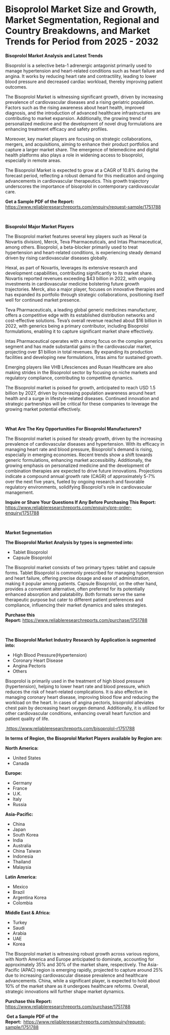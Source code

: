 <p><h1>Bisoprolol Market Size and Growth, Market Segmentation, Regional and Country Breakdowns, and Market Trends for Period from 2025 -  2032</h1></p><p><strong>Bisoprolol Market Analysis and Latest Trends</strong></p>
<p><p>Bisoprolol is a selective beta-1 adrenergic antagonist primarily used to manage hypertension and heart-related conditions such as heart failure and angina. It works by reducing heart rate and contractility, leading to lower blood pressure and decreased cardiac workload, thereby improving patient outcomes.</p><p>The Bisoprolol Market is witnessing significant growth, driven by increasing prevalence of cardiovascular diseases and a rising geriatric population. Factors such as the rising awareness about heart health, improved diagnosis, and the introduction of advanced healthcare infrastructures are contributing to market expansion. Additionally, the growing trend of personalized medicine and the development of novel drug formulations are enhancing treatment efficacy and safety profiles.</p><p>Moreover, key market players are focusing on strategic collaborations, mergers, and acquisitions, aiming to enhance their product portfolios and capture a larger market share. The emergence of telemedicine and digital health platforms also plays a role in widening access to bisoprolol, especially in remote areas.</p><p>The Bisoprolol Market is expected to grow at a CAGR of 10.8% during the forecast period, reflecting a robust demand for this medication and ongoing advancements in cardiovascular therapeutics. This growth trajectory underscores the importance of bisoprolol in contemporary cardiovascular care.</p></p>
<p><strong>Get a Sample PDF of the Report:&nbsp;</strong> <a href="https://www.reliableresearchreports.com/enquiry/request-sample/1751788?utm_campaign=3519&utm_medium=2&utm_source=Github&utm_content=ia&utm_term=19042025&utm_id=bisoprolol">https://www.reliableresearchreports.com/enquiry/request-sample/1751788</a></p>
<p>&nbsp;</p>
<p><strong>Bisoprolol Major Market Players</strong></p>
<p><p>The Bisoprolol market features several key players such as Hexal (a Novartis division), Merck, Teva Pharmaceuticals, and Intas Pharmaceutical, among others. Bisoprolol, a beta-blocker primarily used to treat hypertension and heart-related conditions, is experiencing steady demand driven by rising cardiovascular diseases globally.</p><p>Hexal, as part of Novartis, leverages its extensive research and development capabilities, contributing significantly to its market share. Novartis reported revenues exceeding $43 billion in 2022, with ongoing investments in cardiovascular medicine bolstering future growth trajectories. Merck, also a major player, focuses on innovative therapies and has expanded its portfolio through strategic collaborations, positioning itself well for continued market presence.</p><p>Teva Pharmaceuticals, a leading global generic medicines manufacturer, offers a competitive edge with its established distribution networks and cost-effective solutions. Teva’s overall revenue reached about $16 billion in 2022, with generics being a primary contributor, including Bisoprolol formulations, enabling it to capture significant market share effectively.</p><p>Intas Pharmaceutical operates with a strong focus on the complex generics segment and has made substantial gains in the cardiovascular market, projecting over $1 billion in total revenues. By expanding its production facilities and developing new formulations, Intas aims for sustained growth.</p><p>Emerging players like VHB Lifesciences and Rusan Healthcare are also making strides in the Bisoprolol sector by focusing on niche markets and regulatory compliance, contributing to competitive dynamics.</p><p>The Bisoprolol market is poised for growth, anticipated to reach USD 1.5 billion by 2027, driven by increasing population awareness around heart health and a surge in lifestyle-related diseases. Continued innovation and strategic partnerships will be critical for these companies to leverage the growing market potential effectively.</p></p>
<p>&nbsp;</p>
<p><strong>What Are The Key Opportunities For Bisoprolol Manufacturers?</strong></p>
<p><p>The Bisoprolol market is poised for steady growth, driven by the increasing prevalence of cardiovascular diseases and hypertension. With its efficacy in managing heart rate and blood pressure, Bisoprolol's demand is rising, especially in emerging economies. Recent trends show a shift towards generic formulations, enhancing market accessibility. Additionally, the growing emphasis on personalized medicine and the development of combination therapies are expected to drive future innovations. Projections indicate a compound annual growth rate (CAGR) of approximately 5-7% over the next five years, fueled by ongoing research and favorable regulatory environments, solidifying Bisoprolol's role in cardiovascular management.</p></p>
<p><strong>Inquire or Share Your Questions If Any Before Purchasing This Report:</strong> <a href="https://www.reliableresearchreports.com/enquiry/pre-order-enquiry/1751788?utm_campaign=3519&utm_medium=2&utm_source=Github&utm_content=ia&utm_term=19042025&utm_id=bisoprolol">https://www.reliableresearchreports.com/enquiry/pre-order-enquiry/1751788</a></p>
<p>&nbsp;</p>
<p><strong>Market Segmentation</strong></p>
<p><strong>The Bisoprolol Market Analysis by types is segmented into:</strong></p>
<p><ul><li>Tablet Bisoprolol</li><li>Capsule Bisoprolol</li></ul></p>
<p><p>The Bisoprolol market consists of two primary types: tablet and capsule forms. Tablet Bisoprolol is commonly prescribed for managing hypertension and heart failure, offering precise dosage and ease of administration, making it popular among patients. Capsule Bisoprolol, on the other hand, provides a convenient alternative, often preferred for its potentially enhanced absorption and palatability. Both formats serve the same therapeutic purpose but cater to different patient preferences and compliance, influencing their market dynamics and sales strategies.</p></p>
<p><strong>Purchase this Report:&nbsp;</strong><a href="https://www.reliableresearchreports.com/purchase/1751788?utm_campaign=3519&utm_medium=2&utm_source=Github&utm_content=ia&utm_term=19042025&utm_id=bisoprolol">https://www.reliableresearchreports.com/purchase/1751788</a></p>
<p>&nbsp;</p>
<p><strong>The Bisoprolol Market Industry Research by Application is segmented into:</strong></p>
<p><ul><li>High Blood Pressure(Hypertension)</li><li>Coronary Heart Disease</li><li>Angina Pectoris</li><li>Others</li></ul></p>
<p><p>Bisoprolol is primarily used in the treatment of high blood pressure (hypertension), helping to lower heart rate and blood pressure, which reduces the risk of heart-related complications. It is also effective in managing coronary heart disease, improving blood flow and reducing the workload on the heart. In cases of angina pectoris, bisoprolol alleviates chest pain by decreasing heart oxygen demand. Additionally, it is utilized for other cardiovascular conditions, enhancing overall heart function and patient quality of life.</p></p>
<p><a href="https://www.reliableresearchreports.com/bisoprolol-r1751788?utm_campaign=3519&utm_medium=2&utm_source=Github&utm_content=ia&utm_term=19042025&utm_id=bisoprolol">&nbsp;https://www.reliableresearchreports.com/bisoprolol-r1751788</a></p>
<p><strong>In terms of Region, the Bisoprolol Market Players available by Region are:</strong></p>
<p>
    <p> <strong> North America: </strong>
        <ul>
            <li>United States</li>
            <li>Canada</li>
        </ul>
        </p> 
    <p> <strong> Europe: </strong>
        <ul>
            <li>Germany</li>
            <li>France</li>
            <li>U.K.</li>
            <li>Italy</li>
            <li>Russia</li>
        </ul>
        </p> 
    <p> <strong> Asia-Pacific: </strong>
        <ul>
            <li>China</li>
            <li>Japan</li>
            <li>South Korea</li>
            <li>India</li>
            <li>Australia</li>
            <li>China Taiwan</li>
            <li>Indonesia</li>
            <li>Thailand</li>
            <li>Malaysia</li>
        </ul>
        </p> 
    <p> <strong> Latin America: </strong>
        <ul>
            <li>Mexico</li>
            <li>Brazil</li>
            <li>Argentina Korea</li>
            <li>Colombia</li>
        </ul>
        </p> 
    <p> <strong> Middle East & Africa: </strong>
        <ul>
            <li>Turkey</li>
            <li>Saudi</li>
            <li>Arabia</li>
            <li>UAE</li>
            <li>Korea</li>
        </ul>
    </p>
    </p>
<p><p>The Bisoprolol market is witnessing robust growth across various regions, with North America and Europe anticipated to dominate, accounting for approximately 35% and 30% of the market share, respectively. The Asia-Pacific (APAC) region is emerging rapidly, projected to capture around 25% due to increasing cardiovascular disease prevalence and healthcare advancements. China, while a significant player, is expected to hold about 10% of the market share as it undergoes healthcare reforms. Overall, strategic innovations will further shape market dynamics.</p></p>
<p><strong>Purchase this Report: </strong><a href="https://www.reliableresearchreports.com/purchase/1751788?utm_campaign=3519&utm_medium=2&utm_source=Github&utm_content=ia&utm_term=19042025&utm_id=bisoprolol">https://www.reliableresearchreports.com/purchase/1751788</a></p>
<p>&nbsp;<strong>Get a Sample PDF of the Report:&nbsp;&nbsp;</strong><a href="https://www.reliableresearchreports.com/enquiry/request-sample/1751788?utm_campaign=3519&utm_medium=2&utm_source=Github&utm_content=ia&utm_term=19042025&utm_id=bisoprolol">https://www.reliableresearchreports.com/enquiry/request-sample/1751788</a></p>
<p><strong></strong></p>
<p><p></p><p></p><p></p></p>